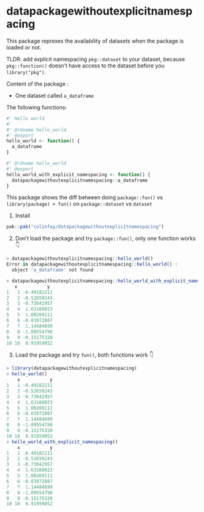 
<!-- README.md is generated from README.Rmd. Please edit that file -->

# datapackagewithoutexplicitnamespacing

This package reprexes the availability of datasets when the package is
loaded or not.

TLDR: add explicit namespacing `pkg::dataset` to your dataset, because
`pkg::function()` doesn’t have access to the dataset before you
`library("pkg")`.

Content of the package :

- One dataset called `a_dataframe`

The following functions:

``` r
#' Hello world
#'
#' @rdname hello_world
#' @export
hello_world <- function() {
  a_dataframe
}

#' @rdname hello_world
#' @export
hello_world_with_explicit_namespacing <- function() {
  datapackagewithoutexplicitnamespacing::a_dataframe
}
```

This package shows the diff between doing `package::fun()` vs
`library(package) + fun()` on `package::dataset` vs `dataset`

1.  Install

``` r
pak::pak("colinfay/datapackagewithoutexplicitnamespacing")
```

2.  Don’t load the package and try `package::fun()`, only one function
    works 👇

``` r
> datapackagewithoutexplicitnamespacing::hello_world()
Error in datapackagewithoutexplicitnamespacing::hello_world() :
  object 'a_dataframe' not found
```

``` r
> datapackagewithoutexplicitnamespacing::hello_world_with_explicit_namespacing()
   x           y
1   1 -0.49182211
2   2 -0.52659243
3   3 -0.73042957
4   4  1.63168023
5   5  1.00269111
6   6 -0.03972887
7   7  1.14484699
8   8 -1.09554798
9   9 -0.15175320
10 10  0.91959052
```

3.  Load the package and try `fun()`, both functions work 👇

``` r
> library(datapackagewithoutexplicitnamespacing)
> hello_world()
    x           y
1   1 -0.49182211
2   2 -0.52659243
3   3 -0.73042957
4   4  1.63168023
5   5  1.00269111
6   6 -0.03972887
7   7  1.14484699
8   8 -1.09554798
9   9 -0.15175320
10 10  0.91959052
> hello_world_with_explicit_namespacing()
    x           y
1   1 -0.49182211
2   2 -0.52659243
3   3 -0.73042957
4   4  1.63168023
5   5  1.00269111
6   6 -0.03972887
7   7  1.14484699
8   8 -1.09554798
9   9 -0.15175320
10 10  0.91959052
```
